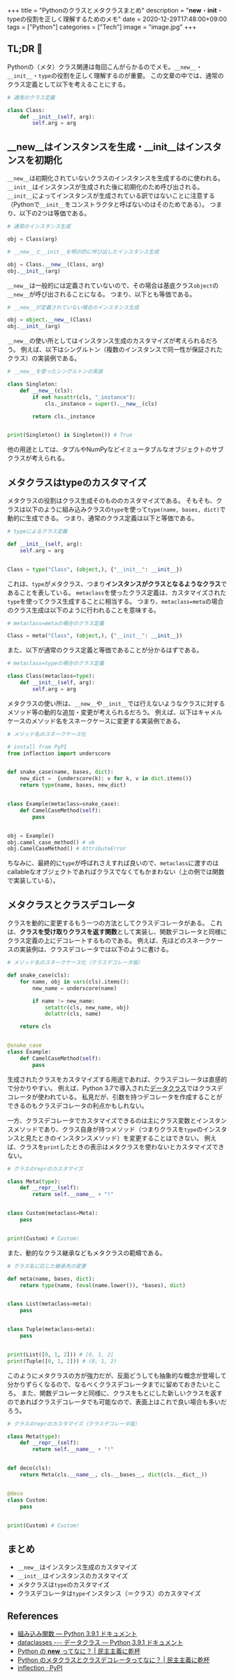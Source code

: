 +++
title = "Pythonのクラスとメタクラスまとめ"
description = "__new__・__init__・typeの役割を正しく理解するためのメモ"
date = 2020-12-29T17:48:00+09:00
tags = ["Python"]
categories = ["Tech"]
image = "image.jpg"
+++

## TL;DR :bamboo:

Pythonの（メタ）クラス関連は毎回こんがらかるのでメモ。`__new__`・`__init__`・`type`の役割を正しく理解するのが重要。
この文章の中では、通常のクラス定義として以下を考えることにする。

```python
# 通常のクラス定義

class Class:
    def __init__(self, arg):
        self.arg = arg
```

## __new__はインスタンスを生成・__init__はインスタンスを初期化

`__new__`は初期化されていないクラスのインスタンスを生成するのに使われる。`__init__`はインスタンスが生成された後に初期化のため呼び出される。
`__init__`によってインスタンスが生成されている訳ではないことに注意する（Pythonで`__init__`をコンストラクタと呼ばないのはそのためである）。
つまり、以下の2つは等価である。

```python
# 通常のインスタンス生成

obj = Class(arg)
```

```python
# __new__と__init__を明示的に呼び出したインスタンス生成

obj = Class.__new__(Class, arg)
obj.__init__(arg)
```

`__new__`は一般的には定義されていないので、その場合は基底クラス`object`の`__new__`が呼び出されることになる。
つまり、以下とも等価である。

```python
# __new__が定義されていない場合のインスタンス生成

obj = object.__new__(Class)
obj.__init__(arg)
```

`__new__`の使い所としてはインスタンス生成のカスタマイズが考えられるだろう。
例えば、以下はシングルトン（複数のインスタンスで同一性が保証されたクラス）の実装例である。

```python
# __new__を使ったシングルトンの実装

class Singleton:
    def __new__(cls):
        if not hasattr(cls, "_instance"):
            cls._instance = super().__new__(cls)

        return cls._instance


print(Singleton() is Singleton()) # True
```

他の用途としては、タプルやNumPyなどイミュータブルなオブジェクトのサブクラスが考えられる。

## メタクラスはtypeのカスタマイズ

メタクラスの役割はクラス生成そのもののカスタマイズである。
そもそも、クラスは以下のように組み込みクラスの`type`を使って`type(name, bases, dict)`で動的に生成できる。
つまり、通常のクラス定義は以下と等価である。

```python
# typeによるクラス定義

def __init__(self, arg):
    self.arg = arg


Class = type("Class", (object,), {"__init__": __init__})
```

これは、`type`がメタクラス、つまり**インスタンスがクラスとなるようなクラス**であることを表している。
`metaclass`を使ったクラス定義は、カスタマイズされた`type`を使ってクラス生成することに相当する。
つまり、`metaclass=meta`の場合のクラス生成は以下のように行われることを意味する。

```python
# metaclass=metaの場合のクラス定義

Class = meta("Class", (object,), {"__init__": __init__})
```

また、以下が通常のクラス定義と等価であることが分かるはずである。

```python
# metaclass=typeの場合のクラス定義

class Class(metaclass=type):
    def __init__(self, arg):
        self.arg = arg
```

メタクラスの使い所は、`__new__`や`__init__`では行えないようなクラスに対するメソッド等の動的な追加・変更が考えられるだろう。
例えば、以下はキャメルケースのメソッド名をスネークケースに変更する実装例である。

```python
# メソッド名のスネークケース化

# install from PyPI
from inflection import underscore


def snake_case(name, bases, dict):
    new_dict =  {underscore(k): v for k, v in dict.items()}
    return type(name, bases, new_dict)


class Example(metaclass=snake_case):
    def CamelCaseMethod(self):
        pass


obj = Example()
obj.camel_case_method() # ok
obj.CamelCaseMethod() # AttributeError
```

ちなみに、最終的に`type`が呼ばれさえすれば良いので、`metaclass`に渡すのはcallableなオブジェクトであればクラスでなくてもかまわない（上の例では関数で実装している）。

## メタクラスとクラスデコレータ

クラスを動的に変更するもう一つの方法としてクラスデコレータがある。
これは、**クラスを受け取りクラスを返す関数**として実装し、関数デコレータと同様にクラス定義の上にデコレートするものである。
例えば、先ほどのスネークケースの実装例は、クラスデコレータでは以下のように書ける。

```python
# メソッド名のスネークケース化（クラスデコレータ版）

def snake_case(cls):
    for name, obj in vars(cls).items():
        new_name = underscore(name)

        if name != new_name:
            setattr(cls, new_name, obj)
            delattr(cls, name)

    return cls


@snake_case
class Example:
    def CamelCaseMethod(self):
        pass
```

生成されたクラスをカスタマイズする用途であれば、クラスデコレータは直感的で分かりやすい。
例えば、Python 3.7で導入された[データクラス](https://docs.python.org/ja/3/library/dataclasses.html)ではクラスデコレータが使われている。
私見だが、引数を持つデコレータを作成することができるのもクラスデコレータの利点かもしれない。

一方、クラスデコレータでカスタマイズできるのは主にクラス変数とインスタンスメソッドであり、クラス自身が持つメソッド（つまりクラスを`type`のインスタンスと見たときのインスタンスメソッド）を変更することはできない。
例えば、クラスを`print`したときの表示はメタクラスを使わないとカスタマイズできない。

```python
# クラスのreprのカスタマイズ

class Meta(type):
    def __repr__(self):
        return self.__name__ + "!"


class Custom(metaclass=Meta):
    pass


print(Custom) # Custom!
```

また、動的なクラス継承などもメタクラスの範疇である。

```python
# クラス名に応じた継承先の変更

def meta(name, bases, dict):
    return type(name, (eval(name.lower()), *bases), dict)


class List(metaclass=meta):
    pass


class Tuple(metaclass=meta):
    pass


print(List([0, 1, 2])) # [0, 1, 2]
print(Tuple([0, 1, 2])) # (0, 1, 2)
```

このようにメタクラスの方が強力だが、反面どうしても抽象的な概念が登場して分かりずらくなるので、なるべくクラスデコレータまでに留めておきたいところ。
また、関数デコレータと同様に、クラスをもとにした新しいクラスを返すのであればクラスデコレータでも可能なので、表面上はこれで良い場合も多いだろう。

```python
# クラスのreprのカスタマイズ（クラスデコレータ版）

class Meta(type):
    def __repr__(self):
        return self.__name__ + "!"


def deco(cls):
    return Meta(cls.__name__, cls.__bases__, dict(cls.__dict__))


@deco
class Custom:
    pass


print(Custom) # Custom!
```

## まとめ

- `__new__`はインスタンス生成のカスタマイズ
- `__init__`はインスタンスのカスタマイズ
- メタクラスは`type`のカスタマイズ
- クラスデコレータは`type`インスタンス（＝クラス）のカスタマイズ

## References

- [組み込み関数 — Python 3.9.1 ドキュメント](https://docs.python.org/ja/3/library/functions.html#type)
- [dataclasses --- データクラス — Python 3.9.1 ドキュメント](https://docs.python.org/ja/3/library/dataclasses.html)
- [Python の __new__ ってなに？ | 民主主義に乾杯](https://python.ms/new/#_1-new-%E3%81%A8-init-%E3%81%AE%E9%81%95%E3%81%84)
- [Python のメタクラスとクラスデコレータってなに？ | 民主主義に乾杯](https://python.ms/metaclass/#_1-%E3%83%A1%E3%82%BF%E3%82%AF%E3%83%A9%E3%82%B9)
- [inflection · PyPI](https://pypi.org/project/inflection/)
